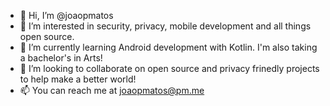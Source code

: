 - 👋 Hi, I’m @joaopmatos
- 👀 I’m interested in security, privacy, mobile development and all things open source.
- 🌱 I’m currently learning Android development with Kotlin. I'm also taking a bachelor's in Arts!
- 💞️ I’m looking to collaborate on open source and privacy frinedly projects to help make a better world!
- 📫 You can reach me at joaopmatos@pm.me

